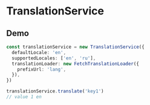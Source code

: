 # TranslationService <Badge text="experimental" type="warning"/>

## Demo

```ts
const translationService = new TranslationService({
  defaultLocale: 'en',
  supportedLocales: ['en', 'ru'],
  translationLoader: new FetchTranslationLoader({
    prefixUrl: 'lang',
  }),
})

translationService.translate('key1')
// value 1 en
```

<TranslationDemo/>

